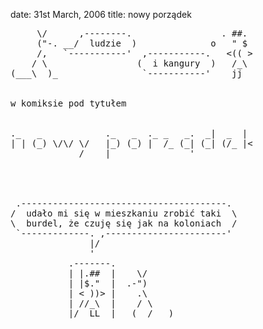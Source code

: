 date: 31st March, 2006
title: nowy porządek

<pre>
     \/      ,--------.                 . ##. 
     ("-. __/  ludzie  )              o   " $ 
     /,   `-----------'  ,-----------.   <(( >
    / \                 (  i kangury  )   /_\ 
(___\  )_                `-----------'    jj  


w komiksie pod tytułem


._   _            ._   _  ._ _   _.  _|  _  | 
| | (_) \/\/ \/   |_) (_) |  /_ (_| (_| (/_ |<
             /    |               '           




 .---------------------------------------. 
/  udało mi się w mieszkaniu zrobić taki  \
\  burdel, że czuję się jak na koloniach  /
 `-------------. ,-----------------------' 
               |/                          
               '                           
           .-------.                       
           | |.##  |    \/                 
           | |$."  |  .-")                 
           | < ))> |    .\                 
           | //_\  |    / \                
           |/  LL  |  _(  /___)            
</pre>
